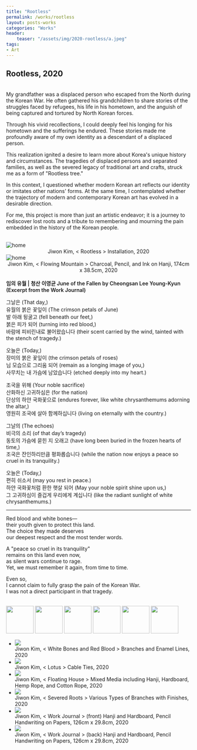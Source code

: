 ```yaml
---
title: "Rootless"
permalink: /works/rootless
layout: posts-works
categories: "Works"
header:
    teaser: "/assets/img/2020-rootless/a.jpeg"
tags:
- Art
---
```

## Rootless, 2020
<br>
My grandfather was a displaced person who escaped from the North during the Korean War. He often gathered his grandchildren to share stories of the struggles faced by refugees, his life in his hometown, and the anguish of being captured and tortured by North Korean forces. 
<br>

Through his vivid recollections, I could deeply feel his longing for his hometown and the sufferings he endured. These stories made me profoundly aware of my own identity as a descendant of a displaced person.
<br>

This realization ignited a desire to learn more about Korea's unique history and circumstances. The tragedies of displaced persons and separated families, as well as the severed legacy of traditional art and crafts, struck me as a form of "Rootless tree."
<br>

In this context, I questioned whether modern Korean art reflects our identity or imitates other nations' forms. At the same time, I contemplated whether the trajectory of modern and contemporary Korean art has evolved in a desirable direction.
<br>

For me, this project is more than just an artistic endeavor; it is a journey to rediscover lost roots and a tribute to remembering and mourning the pain embedded in the history of the Korean people.
<br>
<br>

<img src="/assets/img/2020-rootless/a.jpeg" style="width:auto; height:auto;" alt="home"> 
<div style = "text-align: center;"> 
Jiwon Kim, < Rootless > Installation, 2020 
</div>

<img src="/assets/img/2020-rootless/h.jpeg" style="width:auto; height:auto;" alt="home">
<div style = "text-align: center;"> 
Jiwon Kim, < Flowing Mountain > Charcoal, Pencil, and Ink on Hanji, 174cm x 38.5cm, 2020 
</div>
<br>
  
<span style = "font-size: $type-size-4; font-weight: 600;"> 
임의 유월 | 청산 이영균  
June of the Fallen by Cheongsan Lee Young-Kyun  
(Excerpt from the Work Journal)
</span>

그날은 (That day,)  
유월의 붉은 꽃잎이 (The crimson petals of June)  
발 아래 뒹굴고 (fell beneath our feet,)  
붉은 피가 되어 (turning into red blood,)  
바람에 피비린내로 불어왔습니다 (their scent carried by the wind, tainted with the stench of tragedy.) 
<br>

오늘은 (Today,)  
장미의 붉은 꽃잎이 (the crimson petals of roses)  
님 모습으로 그리움 되어 (remain as a longing image of you,)  
사무치는 내 가슴에 남았습니다 (etched deeply into my heart.)
<br>  

조국을 위해 (Your noble sacrifice)  
산화하신 고귀하심은 (for the nation)  
단상의 하얀 국화꽃으로 (endures forever, like white chrysanthemums adorning the altar,)  
영원히 조국에 살아 함께하십니다 (living on eternally with the country.) 
<br>

그날의 (The echoes)   
비극의 소리 (of that day’s tragedy)  
동토의 가슴에 묻힌 지 오래고 (have long been buried in the frozen hearts of time,)  
조국은 잔인하리만큼 평화롭습니다 (while the nation now enjoys a peace so cruel in its tranquility.)
<br>

오늘은 (Today,)  
편히 쉬소서 (may you rest in peace.)  
하얀 국화꽃처럼 환한 햇살 되어 (May your noble spirit shine upon us,)  
그 고귀하심이 즐겁게 우리에게 계십니다 (like the radiant sunlight of white chrysanthemums.) 
<br>

--- 

Red blood and white bones—  
their youth given to protect this land.  
The choice they made deserves  
our deepest respect and the most tender words.
<br>

A "peace so cruel in its tranquility"  
remains on this land even now,  
as silent wars continue to rage.  
Yet, we must remember it again, from time to time.
<br>

Even so,  
I cannot claim to fully grasp the pain of the Korean War.  
I was not a direct participant in that tragedy.  
<br>

<div class="carousel-container">
    <!-- Thumbnails -->
    <div class="carousel-thumbnails">
        <img src="/assets/img/2020-rootless/zb.jpeg" width="75" height="75" data-index="0">
        <img src="/assets/img/2020-rootless/zc.jpeg" width="75" height="75" data-index="1">
        <img src="/assets/img/2020-rootless/zd.jpeg" width="75" height="75" data-index="2">
        <img src="/assets/img/2020-rootless/ze.jpeg" width="75" height="75" data-index="3">
        <img src="/assets/img/2020-rootless/zf.jpeg" width="75" height="75" data-index="4">
        <img src="/assets/img/2020-rootless/zg.jpeg" width="75" height="75" data-index="5">
    </div>
    <!-- Main Carousel -->
    <div class="glide glide-main">
        <div class="glide__track" data-glide-el="track">
        <ul class="glide__slides">
            <li class="glide__slide">
                <img src="/assets/img/2020-rootless/b.jpeg">
                <div class="slide-caption">Jiwon Kim, < White Bones and Red Blood > Branches and Enamel Lines, 2020</div>
            </li>
            <li class="glide__slide">
                <img src="/assets/img/2020-rootless/c.jpeg">
                <div class="slide-caption">Jiwon Kim, < Lotus > Cable Ties, 2020</div>
            </li>
            <li class="glide__slide">
                <img src="/assets/img/2020-rootless/d.jpeg">
                <div class="slide-caption">Jiwon Kim, < Floating House > Mixed Media including Hanji, Hardboard, Hemp Rope, and Cotton Rope, 2020</div>
            </li>
            <li class="glide__slide">
                <img src="/assets/img/2020-rootless/e.jpeg">
                <div class="slide-caption">Jiwon Kim, < Severed Roots > Various Types of Branches with Finishes, 2020</div>
            </li>
            <li class="glide__slide">
                <img src="/assets/img/2020-rootless/f.jpeg">
                <div class="slide-caption">Jiwon Kim, < Work Journal > (front) Hanji and Hardboard, Pencil Handwriting on Papers, 126cm x 29.8cm, 2020</div>
            </li>
            <li class="glide__slide">
                <img src="/assets/img/2020-rootless/g.jpeg">
                <div class="slide-caption">Jiwon Kim, < Work Journal > (back) Hanji and Hardboard, Pencil Handwriting on Papers, 126cm x 29.8cm, 2020</div>
            </li>
        </ul>
    </div>
</div>  
